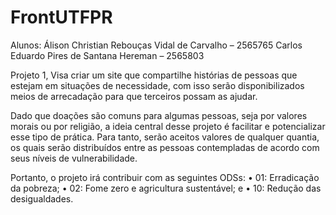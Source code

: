 # FrontUTFPR
Alunos: Álison Christian Rebouças Vidal de Carvalho – 2565765
	Carlos Eduardo Pires de Santana Hereman – 2565803

Projeto 1,
Visa criar um site que compartilhe histórias de pessoas que estejam em situações de necessidade, com isso serão disponibilizados meios de arrecadação para que terceiros possam as ajudar.

Dado que doações são comuns para algumas pessoas, seja por valores morais ou por religião, a ideia central desse projeto é facilitar e potencializar esse tipo de prática. Para tanto, serão aceitos valores de qualquer quantia, os quais serão distribuídos entre as pessoas contempladas de acordo com seus níveis de vulnerabilidade.

Portanto, o projeto irá contribuir com as seguintes ODSs: 
•	01: Erradicação da pobreza;
•	02: Fome zero e agricultura sustentável; e
•	10: Redução das desigualdades.
